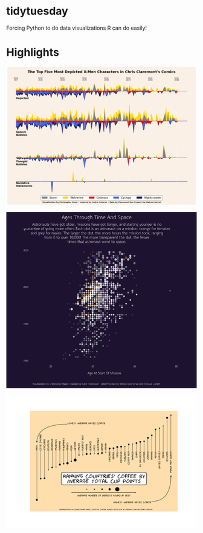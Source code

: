 # tidytuesday
Forcing Python to do data visualizations R can do easily!

# Highlights
![xmen](https://github.com/christopher-reed/tidytuesday/blob/master/2020/week_27/images/xmen.png)

![week_29_final](https://github.com/christopher-reed/tidytuesday/blob/master/2020/week_29/astronaut_fig.PNG)

![week_28_final](https://github.com/christopher-reed/tidytuesday/blob/master/2020/week_28/images/week_28_final.png)
